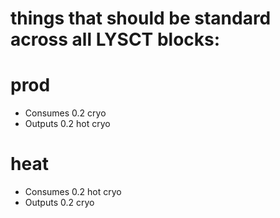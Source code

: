 # things that should be standard across all LYSCT blocks:

# prod
- Consumes 0.2 cryo
- Outputs 0.2 hot cryo

# heat
- Consumes 0.2 hot cryo
- Outputs 0.2 cryo